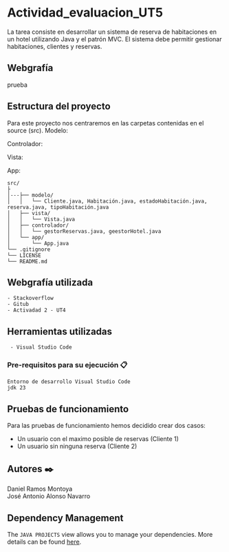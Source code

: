# Actividad_evaluacion_UT5
La tarea consiste en desarrollar un sistema de reserva de habitaciones en un hotel utilizando Java y el patrón MVC. 
El sistema debe permitir gestionar habitaciones, clientes y reservas.

## Webgrafía

prueba

## Estructura del proyecto
Para este proyecto nos centraremos en las carpetas contenidas en el source (src).
Modelo:

Controlador:

Vista:

App:


```
src/
├
│---├── modelo/
│   │   └── Cliente.java, Habitación.java, estadoHabitación.java, reserva.java, tipoHabitación.java
│   ├── vista/
│   │   └── Vista.java
│   ├── controlador/
│   │   └── gestorReservas.java, geestorHotel.java
│   └── app/
│       └── App.java
└── .gitignore
└── LICENSE
└── README.md
```

## Webgrafía utilizada

    - Stackoverflow
    - Gitub
    - Activadad 2 - UT4

## Herramientas utilizadas

     - Visual Studio Code

    
### Pre-requisitos para su ejecución 📋

```
Entorno de desarrollo Visual Studio Code
jdk 23
```

## Pruebas de funcionamiento

Para las pruebas de funcionamiento hemos decidido crear dos casos: 

- Un usuario con el maximo posible de reservas (Cliente 1)
- Un usuario sin ninguna reserva (Cliente 2)











## Autores ✒️
Daniel Ramos Montoya<br/>
José Antonio Alonso Navarro

## Dependency Management

The `JAVA PROJECTS` view allows you to manage your dependencies. More details can be found [here](https://github.com/microsoft/vscode-java-dependency#manage-dependencies).

